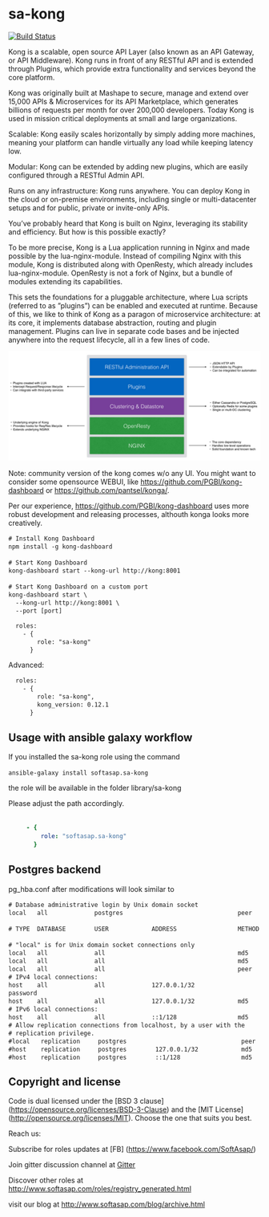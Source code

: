 sa-kong
=======

[![Build Status](https://travis-ci.org/softasap/sa-kong.svg?branch=master)](https://travis-ci.org/softasap/sa-kong)


Kong is a scalable, open source API Layer (also known as an API Gateway, or API Middleware). Kong runs in front of any RESTful API and is extended through Plugins, which provide extra functionality and services beyond the core platform.

Kong was originally built at Mashape to secure, manage and extend over 15,000 APIs & Microservices for its API Marketplace, which generates billions of requests per month for over 200,000 developers. Today Kong is used in mission critical deployments at small and large organizations.

Scalable: Kong easily scales horizontally by simply adding more machines, meaning your platform can handle virtually any load while keeping latency low.

Modular: Kong can be extended by adding new plugins, which are easily configured through a RESTful Admin API.

Runs on any infrastructure: Kong runs anywhere. You can deploy Kong in the cloud or on-premise environments, including single or multi-datacenter setups and for public, private or invite-only APIs.


You’ve probably heard that Kong is built on Nginx, leveraging its stability and efficiency. But how is this possible exactly?

To be more precise, Kong is a Lua application running in Nginx and made possible by the lua-nginx-module. Instead of compiling Nginx with this module, Kong is distributed along with OpenResty, which already includes lua-nginx-module. OpenResty is not a fork of Nginx, but a bundle of modules extending its capabilities.

This sets the foundations for a pluggable architecture, where Lua scripts (referred to as ”plugins”) can be enabled and executed at runtime. Because of this, we like to think of Kong as a paragon of microservice architecture: at its core, it implements database abstraction, routing and plugin management. Plugins can live in separate code bases and be injected anywhere into the request lifecycle, all in a few lines of code.


![architecture](https://raw.githubusercontent.com/softasap/sa-kong/master/meta/kong-architecture.jpg "architecture")


Note: community version of the kong comes w/o any UI. You might want to consider some opensource WEBUI, like https://github.com/PGBI/kong-dashboard or https://github.com/pantsel/konga/.

Per our experience, https://github.com/PGBI/kong-dashboard uses more robust development and releasing processes, althouth konga looks more creatively.


```shell
# Install Kong Dashboard
npm install -g kong-dashboard

# Start Kong Dashboard
kong-dashboard start --kong-url http://kong:8001

# Start Kong Dashboard on a custom port
kong-dashboard start \
  --kong-url http://kong:8001 \
  --port [port]
```


```
  roles:
    - {
        role: "sa-kong"
      }
```

Advanced:

```
  roles:
    - {
        role: "sa-kong",
        kong_version: 0.12.1
      }
```



Usage with ansible galaxy workflow
----------------------------------

If you installed the sa-kong  role using the command


`
   ansible-galaxy install softasap.sa-kong
`

the role will be available in the folder library/sa-kong

Please adjust the path accordingly.

```YAML

     - {
         role: "softasap.sa-kong"
       }

```

Postgres backend
----------------

pg_hba.conf after modifications will look similar to

```
# Database administrative login by Unix domain socket
local   all             postgres                                peer

# TYPE  DATABASE        USER            ADDRESS                 METHOD

# "local" is for Unix domain socket connections only
local   all             all                                     md5
local   all             all                                     md5
local   all             all                                     peer
# IPv4 local connections:
host    all             all             127.0.0.1/32            password
host    all             all             127.0.0.1/32            md5
# IPv6 local connections:
host    all             all             ::1/128                 md5
# Allow replication connections from localhost, by a user with the
# replication privilege.
#local   replication     postgres                                peer
#host    replication     postgres        127.0.0.1/32            md5
#host    replication     postgres        ::1/128                 md5
```


Copyright and license
---------------------

Code is dual licensed under the [BSD 3 clause] (https://opensource.org/licenses/BSD-3-Clause) and the [MIT License] (http://opensource.org/licenses/MIT). Choose the one that suits you best.

Reach us:

Subscribe for roles updates at [FB] (https://www.facebook.com/SoftAsap/)

Join gitter discussion channel at [Gitter](https://gitter.im/softasap)

Discover other roles at  http://www.softasap.com/roles/registry_generated.html

visit our blog at http://www.softasap.com/blog/archive.html
